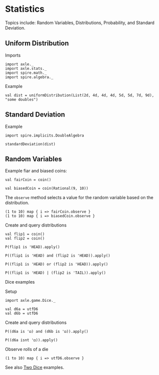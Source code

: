 
Statistics
==========

Topics include: Random Variables, Distributions, Probability, and Standard Deviation.

Uniform Distribution
--------------------

Imports

```tut:book
import axle._
import axle.stats._
import spire.math._
import spire.algebra._
```

Example

```tut:book
val dist = uniformDistribution(List(2d, 4d, 4d, 4d, 5d, 5d, 7d, 9d), "some doubles")
```

Standard Deviation
------------------

Example

```tut:book
import spire.implicits.DoubleAlgebra

standardDeviation(dist)
```

Random Variables
----------------

Example fiar and biased coins:

```tut:book
val fairCoin = coin()

val biasedCoin = coin(Rational(9, 10))
```

The `observe` method selects a value for the random variable based on the distribution.

```tut:book
(1 to 10) map { i => fairCoin.observe }
(1 to 10) map { i => biasedCoin.observe }
```

Create and query distributions

```tut:book
val flip1 = coin()
val flip2 = coin()

P(flip1 is 'HEAD).apply()

P((flip1 is 'HEAD) and (flip2 is 'HEAD)).apply()

P((flip1 is 'HEAD) or (flip2 is 'HEAD)).apply()

P((flip1 is 'HEAD) | (flip2 is 'TAIL)).apply()
```

Dice examples

Setup

```tut:book
import axle.game.Dice._

val d6a = utfD6
val d6b = utfD6
```

Create and query distributions

```tut:book
P((d6a is '⚃) and (d6b is '⚃)).apply()

P((d6a isnt '⚃)).apply()
```

Observe rolls of a die

```
(1 to 10) map { i => utfD6.observe }
```

See also <a href="TwoDice.md">Two Dice</a> examples.
